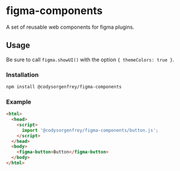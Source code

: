 # figma-components

A set of reusable web components for figma plugins.

## Usage

Be sure to call `figma.showUI()` with the option `{ themeColors: true }`.

### Installation

```bash
npm install @codysorgenfrey/figma-components
```

### Example

```html
<html>
  <head>
    <script>
      import '@codysorgenfrey/figma-components/button.js';
    </script>
  </head>
  <body>
    <figma-button>Button</figma-button>
  </body>
</html>
```
